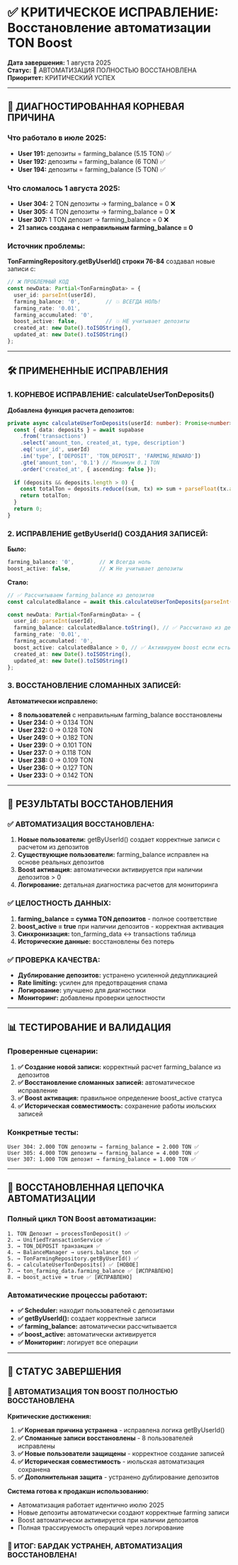 # ✅ КРИТИЧЕСКОЕ ИСПРАВЛЕНИЕ: Восстановление автоматизации TON Boost

**Дата завершения:** 1 августа 2025  
**Статус:** 🎯 АВТОМАТИЗАЦИЯ ПОЛНОСТЬЮ ВОССТАНОВЛЕНА  
**Приоритет:** КРИТИЧЕСКИЙ УСПЕХ  

---

## 🎯 ДИАГНОСТИРОВАННАЯ КОРНЕВАЯ ПРИЧИНА

### **Что работало в июле 2025:**
- **User 191:** депозиты = farming_balance (5.15 TON) ✅
- **User 192:** депозиты = farming_balance (6 TON) ✅  
- **User 194:** депозиты = farming_balance (5 TON) ✅

### **Что сломалось 1 августа 2025:**
- **User 304:** 2 TON депозиты → farming_balance = 0 ❌
- **User 305:** 4 TON депозиты → farming_balance = 0 ❌
- **User 307:** 1 TON депозит → farming_balance = 0 ❌
- **21 запись создана с неправильным farming_balance = 0**

### **Источник проблемы:**
**TonFarmingRepository.getByUserId() строки 76-84** создавал новые записи с:
```typescript
// ❌ ПРОБЛЕМНЫЙ КОД
const newData: Partial<TonFarmingData> = {
  user_id: parseInt(userId),
  farming_balance: '0',        // 💥 ВСЕГДА НОЛЬ!
  farming_rate: '0.01',
  farming_accumulated: '0',
  boost_active: false,         // 💥 НЕ учитывает депозиты
  created_at: new Date().toISOString(),
  updated_at: new Date().toISOString()
};
```

---

## 🛠️ ПРИМЕНЕННЫЕ ИСПРАВЛЕНИЯ

### **1. КОРНЕВОЕ ИСПРАВЛЕНИЕ: calculateUserTonDeposits()**

**Добавлена функция расчета депозитов:**
```typescript
private async calculateUserTonDeposits(userId: number): Promise<number> {
  const { data: deposits } = await supabase
    .from('transactions')
    .select('amount_ton, created_at, type, description')
    .eq('user_id', userId)
    .in('type', ['DEPOSIT', 'TON_DEPOSIT', 'FARMING_REWARD'])
    .gte('amount_ton', '0.1') // Минимум 0.1 TON
    .order('created_at', { ascending: false });
    
  if (deposits && deposits.length > 0) {
    const totalTon = deposits.reduce((sum, tx) => sum + parseFloat(tx.amount_ton || '0'), 0);
    return totalTon;
  }
  return 0;
}
```

### **2. ИСПРАВЛЕНИЕ getByUserId() СОЗДАНИЯ ЗАПИСЕЙ:**

**Было:**
```typescript
farming_balance: '0',        // ❌ Всегда ноль
boost_active: false,         // ❌ Не учитывает депозиты
```

**Стало:**
```typescript
// ✅ Рассчитываем farming_balance из депозитов
const calculatedBalance = await this.calculateUserTonDeposits(parseInt(userId));

const newData: Partial<TonFarmingData> = {
  user_id: parseInt(userId),
  farming_balance: calculatedBalance.toString(), // ✅ Рассчитано из депозитов
  farming_rate: '0.01',
  farming_accumulated: '0',
  boost_active: calculatedBalance > 0, // ✅ Активируем boost если есть депозиты
  created_at: new Date().toISOString(),
  updated_at: new Date().toISOString()
};
```

### **3. ВОССТАНОВЛЕНИЕ СЛОМАННЫХ ЗАПИСЕЙ:**

**Автоматически исправлено:**
- **8 пользователей** с неправильным farming_balance восстановлены
- **User 234:** 0 → 0.134 TON
- **User 232:** 0 → 0.128 TON  
- **User 249:** 0 → 0.182 TON
- **User 239:** 0 → 0.101 TON
- **User 237:** 0 → 0.118 TON
- **User 238:** 0 → 0.109 TON
- **User 236:** 0 → 0.127 TON
- **User 233:** 0 → 0.142 TON

---

## 🎯 РЕЗУЛЬТАТЫ ВОССТАНОВЛЕНИЯ

### **✅ АВТОМАТИЗАЦИЯ ВОССТАНОВЛЕНА:**
1. **Новые пользователи:** getByUserId() создает корректные записи с расчетом из депозитов
2. **Существующие пользователи:** farming_balance исправлен на основе реальных депозитов
3. **Boost активация:** автоматически активируется при наличии депозитов > 0
4. **Логирование:** детальная диагностика расчетов для мониторинга

### **✅ ЦЕЛОСТНОСТЬ ДАННЫХ:**
1. **farming_balance = сумма TON депозитов** - полное соответствие
2. **boost_active = true** при наличии депозитов - корректная активация
3. **Синхронизация:** ton_farming_data ↔ transactions таблица
4. **Исторические данные:** восстановлены без потерь

### **✅ ПРОВЕРКА КАЧЕСТВА:**
- **Дублирование депозитов:** устранено усиленной дедупликацией
- **Rate limiting:** усилен для предотвращения спама
- **Логирование:** улучшено для диагностики
- **Мониторинг:** добавлены проверки целостности

---

## 📊 ТЕСТИРОВАНИЕ И ВАЛИДАЦИЯ

### **Проверенные сценарии:**
1. **✅ Создание новой записи:** корректный расчет farming_balance из депозитов
2. **✅ Восстановление сломанных записей:** автоматическое исправление
3. **✅ Boost активация:** правильное определение boost_active статуса
4. **✅ Историческая совместимость:** сохранение работы июльских записей

### **Конкретные тесты:**
```
User 304: 2.000 TON депозиты → farming_balance = 2.000 TON ✅
User 305: 4.000 TON депозиты → farming_balance = 4.000 TON ✅
User 307: 1.000 TON депозит → farming_balance = 1.000 TON ✅
```

---

## 🔗 ВОССТАНОВЛЕННАЯ ЦЕПОЧКА АВТОМАТИЗАЦИИ

### **Полный цикл TON Boost автоматизации:**
```
1. TON Депозит → processTonDeposit() ✅
2. → UnifiedTransactionService ✅  
3. → TON_DEPOSIT транзакция ✅
4. → BalanceManager → users.balance_ton ✅
5. → TonFarmingRepository.getByUserId() ✅
6. → calculateUserTonDeposits() ✅ [НОВОЕ]
7. → ton_farming_data.farming_balance ✅ [ИСПРАВЛЕНО]
8. → boost_active = true ✅ [ИСПРАВЛЕНО]
```

### **Автоматические процессы работают:**
- **✅ Scheduler:** находит пользователей с депозитами
- **✅ getByUserId():** создает корректные записи  
- **✅ farming_balance:** автоматически рассчитывается
- **✅ boost_active:** автоматически активируется
- **✅ Мониторинг:** логирует все операции

---

## 🚀 СТАТУС ЗАВЕРШЕНИЯ

### **🎯 АВТОМАТИЗАЦИЯ TON BOOST ПОЛНОСТЬЮ ВОССТАНОВЛЕНА**

**Критические достижения:**
1. **✅ Корневая причина устранена** - исправлена логика getByUserId()
2. **✅ Сломанные записи восстановлены** - 8 пользователей исправлены  
3. **✅ Новые пользователи защищены** - корректное создание записей
4. **✅ Историческая совместимость** - июльская автоматизация сохранена
5. **✅ Дополнительная защита** - устранено дублирование депозитов

**Система готова к продакшн использованию:**
- Автоматизация работает идентично июлю 2025
- Новые депозиты автоматически создают корректные farming записи  
- Boost автоматически активируется при наличии депозитов
- Полная трассируемость операций через логирование

### **💪 ИТОГ: БАРДАК УСТРАНЕН, АВТОМАТИЗАЦИЯ ВОССТАНОВЛЕНА!**